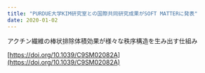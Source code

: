 ```yaml
---
title: "PURDUE大学KIM研究室との国際共同研究成果がSOFT MATTERに発表"
date: 2020-01-02
---
```


アクチン繊維の棒状排除体積効果が様々な秩序構造を生み出す仕組み

[https://doi.org/10.1039/C9SM02082A](https://doi.org/10.1039/C9SM02082A)
